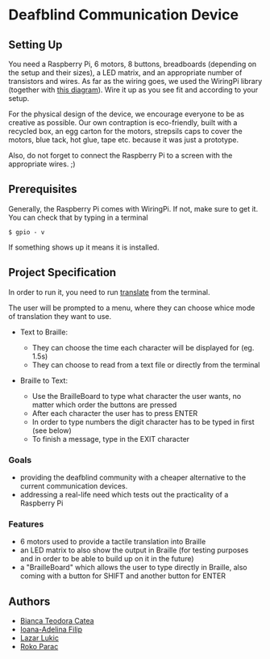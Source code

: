 # Deafblind Communication Device

## Setting Up

You need a Raspberry Pi, 6 motors, 8 buttons, breadboards (depending on the setup and their sizes), a LED matrix, and an appropriate number of transistors and wires. As far as the wiring goes, we used the  WiringPi library (together with [this diagram](https://raw.githubusercontent.com/ppelleti/hs-wiringPi/master/pin-diagram.png)). Wire it up as you see fit and according to your setup.

For the physical design of the device, we encourage everyone to be as creative as possible. Our own contraption is eco-friendly, built with a recycled box, an egg carton for the motors, strepsils caps to cover the motors, blue tack, hot glue, tape etc. because it was just a prototype.

Also, do not forget to connect the Raspberry Pi to a screen with the appropriate wires. ;)

## Prerequisites

Generally, the Raspberry Pi comes with WiringPi. If not, make sure to get it. You can check that by typing in a terminal

```
$ gpio - v
```

If something shows up it means it is installed.

## Project Specification

In order to run it, you need to run [translate](translate) from the terminal.

The user will be prompted to a menu, where they can choose whice mode of translation they want to use.
- Text to Braille:
  - They can choose the time each character will be displayed for (eg. 1.5s)
  - They can choose to read from a text file or directly from the terminal

- Braille to Text:
  - Use the BrailleBoard to type what character the user  wants, no matter which order the buttons are pressed
  - After each character the user has to press ENTER
  - In order to type numbers the digit character has to be typed in first (see below)
  - To finish a message, type in the EXIT character

### Goals

- providing the deafblind community with a cheaper alternative to the current communication devices.
- addressing a real-life need which tests out the practicality of a Raspberry Pi

### Features

- 6 motors used to provide a tactile translation into Braille
- an LED matrix to also show the output in Braille (for testing purposes and in order to be able to build up on it in the future)
- a "BrailleBoard" which allows the user to type directly in Braille, also coming with a button for SHIFT and another button for ENTER

## Authors

- [Bianca Teodora Catea](https://github.com/BiancaTC/)
- [Ioana-Adelina Filip](https://github.com/AdelinaFilip/)
- [Lazar Lukic](https://github.com/ll8618/)
- [Roko Parac](https://github.com/rparac/)
